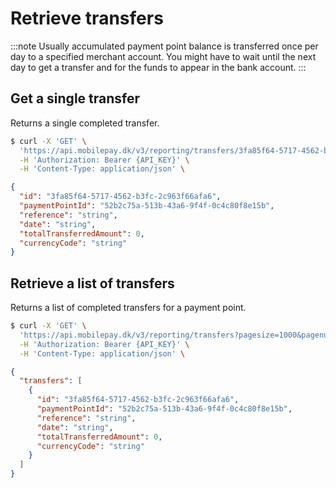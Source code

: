# Retrieve transfers

:::note
Usually accumulated payment point balance is transferred once per day to a specified merchant account.
You might have to wait until the next day to get a transfer and for the funds to appear in the bank account.
:::

## Get a single transfer

Returns a single completed transfer.

```bash title="Request curl example"
$ curl -X 'GET' \
  'https://api.mobilepay.dk/v3/reporting/transfers/3fa85f64-5717-4562-b3fc-2c963f66afa6' \
  -H 'Authorization: Bearer {API_KEY}' \
  -H 'Content-Type: application/json' \
```

```json title="Response JSON example"
{
  "id": "3fa85f64-5717-4562-b3fc-2c963f66afa6",
  "paymentPointId": "52b2c75a-513b-43a6-9f4f-0c4c80f8e15b",
  "reference": "string",
  "date": "string",
  "totalTransferredAmount": 0,
  "currencyCode": "string"
}
```

## Retrieve a list of transfers

Returns a list of completed transfers for a payment point.

```bash title="Request curl example"
$ curl -X 'GET' \
  'https://api.mobilepay.dk/v3/reporting/transfers?pagesize=1000&pagenumber=1' \
  -H 'Authorization: Bearer {API_KEY}' \
  -H 'Content-Type: application/json' \
```

```json title="Response JSON example"
{
  "transfers": [
    {
      "id": "3fa85f64-5717-4562-b3fc-2c963f66afa6",
      "paymentPointId": "52b2c75a-513b-43a6-9f4f-0c4c80f8e15b",
      "reference": "string",
      "date": "string",
      "totalTransferredAmount": 0,
      "currencyCode": "string"
    }
  ]
}
```
